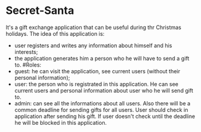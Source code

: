 # Secret-Santa
It's a gift exchange application that can be useful during thr Christmas holidays. The idea of this application is:
- user registers and writes any information about himself and his interests;
- the application generates him a person who he will have to send a gift to.
#Roles: 
- guest: he can visit the application, see current users (without their personal information);
- user: the person who is registrated in this application. He can see current users and personal information about user who he will send gift to.
- admin: can see all the informations about all users.
Also there will be a common deadline for sending gifts for all users. User should check in application after sending his gift. If user doesn't check until the deadline he will be blocked in this application.
